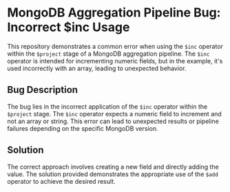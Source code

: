# MongoDB Aggregation Pipeline Bug: Incorrect $inc Usage

This repository demonstrates a common error when using the `$inc` operator within the `$project` stage of a MongoDB aggregation pipeline.  The `$inc` operator is intended for incrementing numeric fields, but in the example, it's used incorrectly with an array, leading to unexpected behavior.

## Bug Description
The bug lies in the incorrect application of the `$inc` operator within the `$project` stage.  The `$inc` operator expects a numeric field to increment and not an array or string. This error can lead to unexpected results or pipeline failures depending on the specific MongoDB version.

## Solution
The correct approach involves creating a new field and directly adding the value. The solution provided demonstrates the appropriate use of the `$add` operator to achieve the desired result.